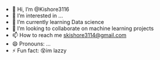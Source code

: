 - 👋 Hi, I’m @Kishore3116
- 👀 I’m interested in ...
- 🌱 I’m currently learning Data science
- 💞️ I’m looking to collaborate on machine learning projects
- 📫 How to reach me skishore3114@gmail.com
- 😄 Pronouns: ...
- ⚡ Fun fact: 😵im lazzy 

<!---
Kishore3116/Kishore3116 is a ✨ special ✨ repository because its `README.md` (this file) appears on your GitHub profile.
You can click the Preview link to take a look at your changes.
--->
